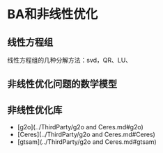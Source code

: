 # BA和非线性优化

## 线性方程组

线性方程组的几种分解方法：svd，QR、LU、

## 非线性优化问题的数学模型

## 非线性优化库

- [g2o](../ThirdParty/g2o and Ceres.md#g2o)
- [Ceres](../ThirdParty/g2o and Ceres.md#Ceres)
- [gtsam](../ThirdParty/g2o and Ceres.md#gtsam)
